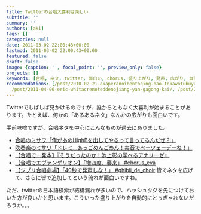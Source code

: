 ```yaml
---
title: Twitterの合唱大喜利は楽しい
subtitle: ''
summary: ''
authors: [aki]
tags: []
categories: null
date: 2011-03-02 22:00:43+00:00
lastmod: 2011-03-02 22:00:43+00:00
featured: false
draft: false
image: {caption: '', focal_point: '', preview_only: false}
projects: []
keywords: [合唱, ネタ, twitter, 面白い, chorus, 盛り上がり, 発声, 広がり, 自動的, 漏れ]
recommendations: [/post/2010-02-21-akaperanoibentoqing-bao-tokawotubuyaku-at-acappella-eventnoshi-ifang/,
  /post/2011-04-06-eric-whitacrenoteddenojiang-yan-gagong-kai/, /post/2007-07-02-minnanohe-chang/]
---
```

Twitterでしばしば見かけるのですが、誰からともなく大喜利が始まることがあります。たとえば、何かの「あるあるネタ」なんかの広がりも面白いです。

手前味噌ですが、合唱ネタを中心にこんなものが過去にありました。

- [合唱のミサワ「俺があのHighBを出してやるって言ってるんだぜ？」](http://togetter.com/li/68388)
- [吹奏楽のミサワ「ドレミ…あっごめんごめん！実音でべーツェーデーね！」](http://togetter.com/li/68393)
- [【合唱で一発本】『そうだったのか！池上彰の学べるアナリーゼ』](http://togetter.com/li/90937)
- [【合唱でエヴァンゲリオン】「増四度、襲来」 #chorus\_eva](http://togetter.com/li/91863)
- [【ジブリ合唱劇場】「40秒で発声しな！」 #ghibli\_de\_choir](http://togetter.com/li/97171)
皆でネタを広げて、さらに皆で追加してという流れが面白いですね。

ただ、twitterの日本語検索が結構漏れが多いので、ハッシュタグを先につけておいた方が良いかと思います。こういった盛り上がりを自動的にとぅぎゃれないだろうか。。。


